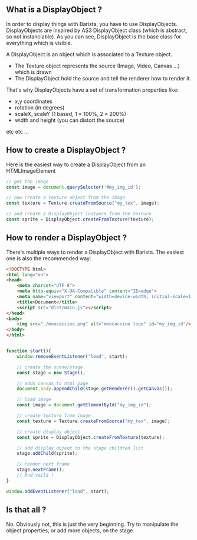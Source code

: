 ## What is a DisplayObject ? 

In order to display things with Barista, you have to use DisplayObjects. 
DisplayObjects are inspired by AS3 DisplayObject class (which is abstract, so not instanciable). 
As you can see, DisplayObject is the base class for everything which is visible. 

A DisplayObject is an object which is associated to a Texture object. 
- The Texture object represents the source (Image, Video, Canvas ...) which is drawn
- The DisplayObject hold the source and tell the renderer how to render it. 

That's why DisplayObjects have a set of transformation properties like: 

- x,y coordinates
- rotation (in degrees)
- scaleX, scaleY (1 based, 1 = 100%, 2 = 200%)
- width and height (you can distort the source)

etc etc ...

## How to create a DisplayObject ? 

Here is the easiest way to create a DisplayObject from an HTMLImageElement

```typescript
// get the image
const image = document.querySelector('#my_img_id');

// now create a texture object from the image
const texture = Texture.createFromSource("my_tex", image);

// and create a DisplayObject instance from the texture
const sprite = DisplayObject.createFromTexture(texture);
```

## How to render a DisplayObject ? 

There's multiple ways to render a DisplayObject with Barista. 
The easiest one is also the recommended way: 
```html
<!DOCTYPE html>
<html lang="en">
<head>
    <meta charset="UTF-8">
    <meta http-equiv="X-UA-Compatible" content="IE=edge">
    <meta name="viewport" content="width=device-width, initial-scale=1.0">
    <title>Document</title>
    <script src="dist/main.js"></script>
</head>
<body>
    <img src="./moocaccino.png" alt="moocaccino logo" id="my_img_id"/>
</body>
</html>
```
```typescript

function start(){
    window.removeEventListener("load", start);

    // create the scene/stage
    const stage = new Stage();

    // adds canvas to html page
    document.body.appendChild(stage.getRenderer().getCanvas());

    // load image
    const image = document.getElementById("my_img_id");

    // create texture from image
    const texture = Texture.createFromSource("my_tex", image);

    // create display object
    const sprite = DisplayObject.createFromTexture(texture);

    // add display object to the stage children list
    stage.addChild(sprite);

    // render next frame
    stage.nextFrame();
    // And voilà !
}

window.addEventListener("load", start);

```

## Is that all ? 
No. Obviously not, this is just the very beginning. 
Try to manipulate the object properties, or add more objects, on the stage.